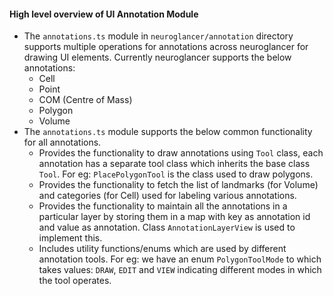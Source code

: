 #### High level overview of UI Annotation Module
- The `annotations.ts` module in `neuroglancer/annotation` directory supports multiple operations for annotations across neuroglancer for drawing UI elements. Currently neuroglancer supports the below annotations:
  - Cell
  - Point
  - COM (Centre of Mass)
  - Polygon
  - Volume
- The `annotations.ts` module supports the below common functionality for all annotations.
   - Provides the functionality to draw annotations using `Tool` class, each annotation has a separate tool class which inherits the base class `Tool`. For eg: `PlacePolygonTool` is the class used to draw polygons.
   - Provides the functionality to fetch the list of landmarks (for Volume) and categories (for Cell) used for labeling various annotations.
   - Provides the functionality to maintain all the annotations in a particular layer by storing them in a map with key as annotation id and value as annotation. Class `AnnotationLayerView` is used to implement this.
   - Includes utility functions/enums which are used by different annotation tools. For eg: we have an enum `PolygonToolMode` to which takes values: `DRAW`, `EDIT` and `VIEW` indicating different modes in which the tool operates.
